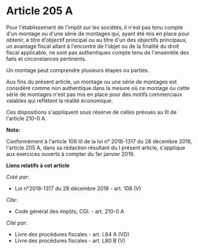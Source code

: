 # Article 205 A

Pour l'établissement de l'impôt sur les sociétés, il n'est pas tenu compte d'un montage ou d'une série de montages qui, ayant
été mis en place pour obtenir, à titre d'objectif principal ou au titre d'un des objectifs principaux, un avantage fiscal
allant à l'encontre de l'objet ou de la finalité du droit fiscal applicable, ne sont pas authentiques compte tenu de
l'ensemble des faits et circonstances pertinents. 

Un montage peut comprendre plusieurs étapes ou parties. 

Aux fins du présent article, un montage ou une série de montages est considéré comme non authentique dans la mesure où ce
montage ou cette série de montages n'est pas mis en place pour des motifs commerciaux valables qui reflètent la réalité
économique. 

Ces dispositions s'appliquent sous réserve de celles prévues au III de l'article 210-0 A.

**Nota:**

Conformément à l'article 108 III de la loi n° 2018-1317 du 28 décembre 2018, l'article 205 A, dans sa rédaction résultant du
I présent article, s'applique aux exercices ouverts à compter du 1er janvier 2019.

**Liens relatifs à cet article**

_Créé par_:

  - Loi n°2018-1317 du 28 décembre 2018 - art. 108 (V)

_Cite_:

  - Code général des impôts, CGI. - art. 210-0 A

_Cité par_:

  - Livre des procédures fiscales - art. L64 A (VD)
  - Livre des procédures fiscales - art. L80 B (V)
